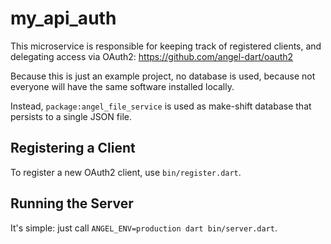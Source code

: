 # my_api_auth
This microservice is responsible for keeping track of registered clients,
and delegating access via OAuth2: https://github.com/angel-dart/oauth2

Because this is just an example project, no database is used, because not everyone
will have the same software installed locally.

Instead, `package:angel_file_service` is used as make-shift database that persists
to a single JSON file.

## Registering a Client
To register a new OAuth2 client, use `bin/register.dart`.

## Running the Server
It's simple: just call `ANGEL_ENV=production dart bin/server.dart`.